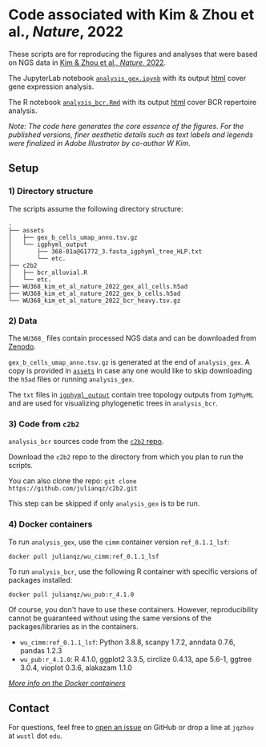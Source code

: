 # Code associated with Kim & Zhou et al., *Nature*, 2022

These scripts are for reproducing the figures and analyses that were based on NGS data in [Kim & Zhou et al., *Nature*, 2022](https://doi.org/10.1038/s41586-022-04527-1).

The JupyterLab notebook [`analysis_gex.ipynb`](./analysis_gex.ipynb) with its output [html](./analysis_gex.html) cover gene expression analysis.

The R notebook [`analysis_bcr.Rmd`](./analysis_bcr.Rmd) with its output [html](./analysis_bcr.nb.html) cover BCR repertoire analysis.

*Note: The code here generates the core essence of the figures. For the published versions, finer aesthetic details such as text labels and legends were finalized in Adobe Illustrator by co-author W Kim.*

## Setup

### 1) Directory structure

The scripts assume the following directory structure:

```
.
├── assets
│   ├── gex_b_cells_umap_anno.tsv.gz
│   └── igphyml_output
│       ├── 368-01a@G1772_3.fasta_igphyml_tree_HLP.txt
│       └── etc.
├── c2b2
│   ├── bcr_alluvial.R
│   └── etc.
├── WU368_kim_et_al_nature_2022_gex_all_cells.h5ad
├── WU368_kim_et_al_nature_2022_gex_b_cells.h5ad
└── WU368_kim_et_al_nature_2022_bcr_heavy.tsv.gz
```

### 2) Data

The `WU368_` files contain processed NGS data and can be downloaded from [Zenodo](https://doi.org/10.5281/zenodo.5895181).

`gex_b_cells_umap_anno.tsv.gz` is generated at the end of `analysis_gex`. A copy is provided in [`assets`](./assets) in case any one would like to skip downloading the `h5ad` files or running `analysis_gex`.

The `txt` files in [`igphyml_output`](./assets/igphyml_output) contain tree topology outputs from `IgPhyML` and are used for visualizing phylogenetic trees in `analysis_bcr`.


### 3) Code from `c2b2`

`analysis_bcr` sources code from the [`c2b2` repo](https://github.com/julianqz/c2b2).

Download the `c2b2` repo to the directory from which you plan to run the scripts. 

You can also clone the repo: `git clone https://github.com/julianqz/c2b2.git`

This step can be skipped if only `analysis_gex` is to be run.


### 4) Docker containers

To run `analysis_gex`, use the `cimm` container version `ref_0.1.1_lsf`:

`docker pull julianqz/wu_cimm:ref_0.1.1_lsf`

To run `analysis_bcr`, use the following R container with specific versions of packages installed:

`docker pull julianqz/wu_pub:r_4.1.0`

Of course, you don't have to use these containers. However, reproducibility cannot be guaranteed without using the same versions of the packages/libraries as in the containers.

* `wu_cimm:ref_0.1.1_lsf`: Python 3.8.8, scanpy 1.7.2, anndata 0.7.6, pandas 1.2.3
* `wu_pub:r_4.1.0`: R 4.1.0, ggplot2 3.3.5, circlize 0.4.13, ape 5.6-1, ggtree 3.0.4, vioplot 0.3.6, alakazam 1.1.0

[*More info on the Docker containers*](https://github.com/julianqz/wustl_docker/blob/main/README.md)

## Contact

For questions, feel free to [open an issue](https://github.com/julianqz/wustl_published/issues) on GitHub or drop a line at `jqzhou` at `wustl` dot `edu`.
